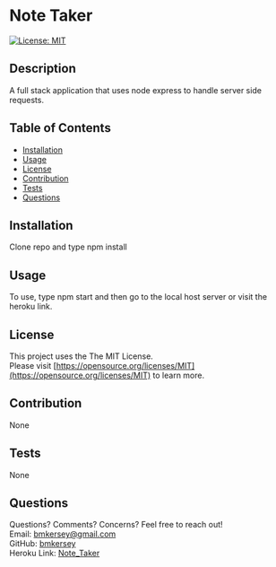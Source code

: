 
  # Note Taker

  [![License: MIT](https://img.shields.io/badge/License-MIT-yellow.svg)](https://opensource.org/licenses/MIT)

  ## Description

  A full stack application that uses node express to handle server side requests.

  ## Table of Contents
  * [Installation](#installation)
  * [Usage](#usage)
  * [License](#license)
  * [Contribution](#contribution)
  * [Tests](#tests)
  * [Questions](#questions)
  
  ## Installation

  Clone repo and type npm install

  ## Usage

  To use, type npm start and then go to the local host server or visit the heroku link.

  ## License

  This project uses the The MIT License.  
  Please visit [https://opensource.org/licenses/MIT](https://opensource.org/licenses/MIT) to learn more.
  

  ## Contribution

  None
  
  ## Tests 

  None
  
  ## Questions
  Questions? Comments? Concerns? Feel free to reach out!  
  Email: bmkersey@gmail.com  
  GitHub: [bmkersey](https://github.com/bmkersey)  
  Heroku Link: [Note_Taker](https://infinite-everglades-99431.herokuapp.com/notes)
  
  